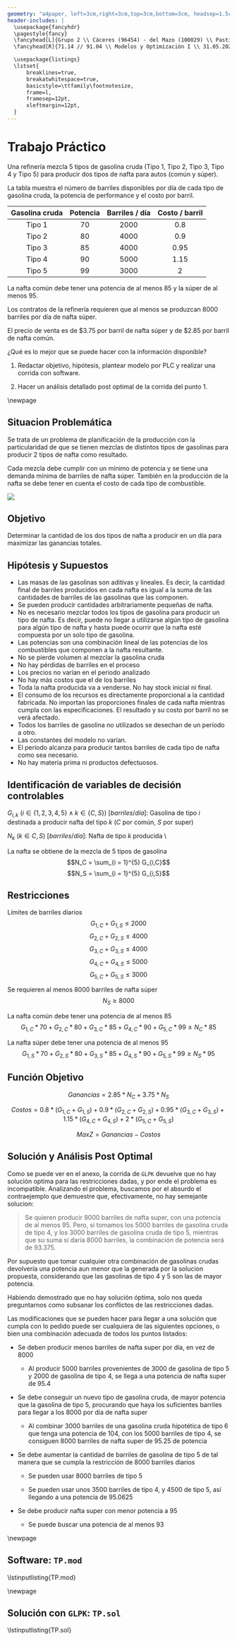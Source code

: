 ```yaml
---
geometry: "a4paper, left=3cm,right=3cm,top=3cm,bottom=3cm, headsep=1.5cm"
header-includes: |
  \usepackage{fancyhdr}
  \pagestyle{fancy}
  \fancyhead[L]{Grupo 2 \\ Cáceres (96454) - del Mazo (100029) \\ Pastine (100017) - Pistillo (99177) }
  \fancyhead[R]{71.14 // 91.04 \\ Modelos y Optimización I \\ 31.05.2021}

  \usepackage{listings}
  \lstset{
      breaklines=true,
      breakatwhitespace=true,
      basicstyle=\ttfamily\footnotesize,
      frame=l,
      framesep=12pt,
      xleftmargin=12pt,
  }
---
```


# Trabajo Práctico

Una refinería mezcla 5 tipos de gasolina cruda (Tipo 1, Tipo 2, Tipo 3, Tipo 4 y Tipo 5) para producir dos tipos de nafta para autos (común y súper).

La tabla muestra el número de barriles disponibles por día de cada tipo de gasolina cruda, la potencia de performance y el costo por barril.

| Gasolina cruda | Potencia | Barriles / día | Costo / barril |
| :------------: | :------: | :------------: | :------------: |
|     Tipo 1     |    70    |      2000      |      0.8       |
|     Tipo 2     |    80    |      4000      |      0.9       |
|     Tipo 3     |    85    |      4000      |      0.95      |
|     Tipo 4     |    90    |      5000      |      1.15      |
|     Tipo 5     |    99    |      3000      |       2        |

La nafta común debe tener una potencia de al menos 85 y la súper de al menos 95.

Los contratos de la refinería requieren que al menos se produzcan 8000 barriles por día de nafta súper.

El precio de venta es de $3.75 por barril de nafta súper y de $2.85 por barril de nafta común.

¿Qué es lo mejor que se puede hacer con la información disponible?

1. Redactar objetivo, hipótesis, plantear modelo por PLC y realizar una corrida con software.

2. Hacer un análisis detallado post optimal de la corrida del punto 1.

\newpage

## Situacion Problemática

Se trata de un problema de planificación de la producción con la particularidad de que se tienen mezclas de distintos tipos de gasolinas para producir 2 tipos de nafta como resultado.

Cada mezcla debe cumplir con un mínimo de potencia y se tiene una demanda mínima de barriles de nafta súper. También en la producción de la nafta se debe tener en cuenta el costo de cada tipo de combustible.

![](img/TP-nafta.png)

## Objetivo

Determinar la cantidad de los dos tipos de nafta a producir en un día para maximizar las ganancias totales.

## Hipótesis y Supuestos

- Las masas de las gasolinas son aditivas y lineales. Es decir, la cantidad final de barriles producidos en cada nafta es igual a la suma de las cantidades de barriles de las gasolinas que las componen.
- Se pueden producir cantidades arbitrariamente pequeñas de nafta.
- No es necesario mezclar todos los tipos de gasolina para producir un tipo de nafta. Es decir, puede no llegar a utilizarse algún tipo de gasolina para algún tipo de nafta y hasta puede ocurrir que la nafta esté compuesta por un solo tipo de gasolina.
- Las potencias son una combinación lineal de las potencias de los combustibles que componen a la nafta resultante.
- No se pierde volumen al mezclar la gasolina cruda
- No hay pérdidas de barriles en el proceso
- Los precios no varían en el periodo analizado
- No hay más costos que el de los barriles
- Toda la nafta producida va a venderse. No hay stock inicial ni final.
- El consumo de los recursos es directamente proporcional a la cantidad fabricada. No importan las proporciones finales de cada nafta mientras cumpla con las especificaciones. El resultado y su costo por barril no se verá afectado.
- Todos los barriles de gasolina no utilizados se desechan de un período a otro.
- Las constantes del modelo no varían.
- El período alcanza para producir tantos barriles de cada tipo de nafta como sea necesario.
- No hay materia prima ni productos defectuosos.

## Identificación de variables de decisión controlables

$G_{i,k}  \: (i \in \{ 1,2,3,4,5 \} \wedge k \in \{C,S\} ) \: [barriles/día]:$ Gasolina de tipo $i$ destinada a producir nafta del tipo $k$ ($C$ por común, $S$ por super)

$N_k  \: (k \in {C,S} ) \: [barriles/día]:$ Nafta de tipo $k$ producida \

La nafta se obtiene de la mezcla de 5 tipos de gasolina
$$N_C = \sum_{i = 1}^{5} G_{i,C}$$
$$N_S = \sum_{i = 1}^{5} G_{i,S}$$

## Restricciones

Límites de barriles diarios
$$G_{1,C}+G_{1,S} \leq 2000$$
$$G_{2,C}+G_{2,S} \leq 4000$$
$$G_{3,C}+G_{3,S} \leq 4000$$
$$G_{4,C}+G_{4,S} \leq 5000$$
$$G_{5,C}+G_{5,S} \leq 3000$$

Se requieren al menos 8000 barriles de nafta súper
$$N_S \geq 8000$$

La nafta común debe tener una potencia de al menos 85
$$G_{1,C} * 70 + G_{2,C} * 80 + G_{3,C} * 85 + G_{4,C} * 90 + G_{5,C}* 99 \geq N_C * 85$$

La nafta súper debe tener una potencia de al menos 95
$$G_{1,S} * 70 + G_{2,S} * 80 + G_{3,S} * 85 + G_{4,S} * 90 + G_{5,S}* 99 \geq N_S * 95$$

## Función Objetivo

$$
Ganancias = 2.85 * N_C + 3.75 * N_S
$$

$$
Costos =
0.8 * (G_{1,C} + G_{1,S}) +  0.9 * (G_{2,C} + G_{2,S}) + 0.95 * (G_{3,C} + G_{3,S}) +
1.15 * (G_{4,C} + G_{4,S}) + 2 * (G_{5,C} + G_{5,S})
$$

$$ Max Z = Ganancias - Costos $$

## Solución y Análisis Post Optimal

Como se puede ver en el anexo, la corrida de `GLPK` devuelve que no hay solución optima para las restricciones dadas, y por ende el problema es incompatible. Analizando el problema, buscamos por el absurdo el contraejemplo que demuestre que, efectivamente, no hay semejante solucion:

> Se quieren producir 8000 barriles de nafta super, con una potencia de al menos 95. Pero, si tomamos los 5000 barriles de gasolina cruda de tipo 4, y los 3000 barriles de gasolina cruda de tipo 5, mientras que su suma sí daría 8000 barriles, la combinación de potencia será de 93.375.

Por supuesto que tomar cualquier otra combinación de gasolinas crudas devolvería una potencia aun menor que la generada por la solucion propuesta, considerando que las gasolinas de tipo 4 y 5 son las de mayor potencia.

Habiendo demostrado que no hay solución óptima, solo nos queda preguntarnos como subsanar los conflictos de las restricciones dadas.

Las modificaciones que se pueden hacer para llegar a una solución que cumpla con lo pedido puede ser cualquiera de las siguientes opciones, o bien una combinación adecuada de todos los puntos listados:

- Se deben producir menos barriles de nafta super por día, en vez de 8000

  - Al producir 5000 barriles provenientes de 3000 de gasolina de tipo 5 y 2000 de gasolina de tipo 4, se llega a una potencia de nafta super de 95.4

- Se debe conseguir un nuevo tipo de gasolina cruda, de mayor potencia que la gasolina de tipo 5, procurando que haya los suficientes barriles para llegar a los 8000 por día de nafta super

  - Al combinar 3000 barriles de una gasolina cruda hipotética de tipo 6 que tenga una potencia de 104, con los 5000 barriles de tipo 4, se consiguen 8000 barriles de nafta super de 95.25 de potencia

- Se debe aumentar la cantidad de barriles de gasolina de tipo 5 de tal manera que se cumpla la restricción de 8000 barriles diarios

  - Se pueden usar 8000 barriles de tipo 5

  - Se pueden usar unos 3500 barriles de tipo 4, y 4500 de tipo 5, así llegando a una potencia de 95.0625

- Se debe producir nafta super con menor potencia a 95

  - Se puede buscar una potencia de al menos 93

\newpage

## Software: `TP.mod`

\lstinputlisting{TP.mod}

\newpage

## Solución con `GLPK`: `TP.sol`

\lstinputlisting{TP.sol}
